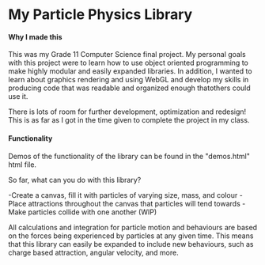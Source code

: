 # My Particle Physics Library

#### Why I made this

This was my Grade 11 Computer Science final project. My personal goals with
this project were to learn how to use object oriented programming to make
highly modular and easily expanded libraries. In addition, I wanted to learn
about graphics rendering and using WebGL and develop my skills in producing code that
was readable and organized enough thatothers could use it.

There is lots of room for further development, optimization and redesign! This is 
as far as I got in the time given to complete the project in my class.

#### Functionality
Demos of the functionality of the library can be found in the "demos.html" html file.

So far, what can you do with this library?

-Create a canvas, fill it with particles of varying size, mass, and colour
-Place attractions throughout the canvas that particles will tend towards
-Make particles collide with one another (WIP)

All calculations and integration for particle motion and behaviours
are  based on the forces being experienced by particles at any
given time. This means that this library can easily be expanded to
include new behaviours, such as charge based attraction, angular velocity,
and more.